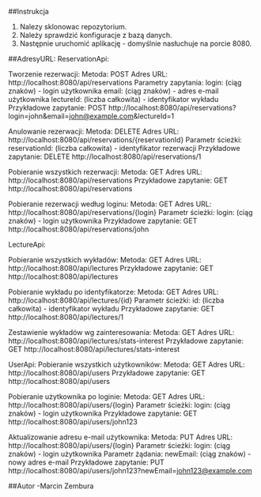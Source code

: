 ##Instrukcja
1. Nalezy sklonowac repozytorium.
2. Należy sprawdzić konfiguracje z bazą danych.
3. Następnie uruchomić aplikację - domyślnie nasłuchuje na porcie 8080.


##AdresyURL:
ReservationApi:

Tworzenie rezerwacji:
Metoda: POST
Adres URL: http://localhost:8080/api/reservations
Parametry zapytania:
login: (ciąg znaków) - login użytkownika
email: (ciąg znaków) - adres e-mail użytkownika
lectureId: (liczba całkowita) - identyfikator wykładu
Przykładowe zapytanie:
POST http://localhost:8080/api/reservations?login=john&email=john@example.com&lectureId=1

Anulowanie rezerwacji:
Metoda: DELETE
Adres URL: http://localhost:8080/api/reservations/{reservationId}
Parametr ścieżki:
reservationId: (liczba całkowita) - identyfikator rezerwacji
Przykładowe zapytanie:
DELETE http://localhost:8080/api/reservations/1

Pobieranie wszystkich rezerwacji:
Metoda: GET
Adres URL: http://localhost:8080/api/reservations
Przykładowe zapytanie:
GET http://localhost:8080/api/reservations

Pobieranie rezerwacji według loginu:
Metoda: GET
Adres URL: http://localhost:8080/api/reservations/{login}
Parametr ścieżki:
login: (ciąg znaków) - login użytkownika
Przykładowe zapytanie:
GET http://localhost:8080/api/reservations/john

LectureApi:

Pobieranie wszystkich wykładów:
Metoda: GET
Adres URL: http://localhost:8080/api/lectures
Przykładowe zapytanie:
GET http://localhost:8080/api/lectures

Pobieranie wykładu po identyfikatorze:
Metoda: GET
Adres URL: http://localhost:8080/api/lectures/{id}
Parametr ścieżki:
id: (liczba całkowita) - identyfikator wykładu
Przykładowe zapytanie:
GET http://localhost:8080/api/lectures/1

Zestawienie wykładów wg zainteresowania:
Metoda: GET
Adres URL: http://localhost:8080/api/lectures/stats-interest
Przykładowe zapytanie:
GET http://localhost:8080/api/lectures/stats-interest

UserApi:
Pobieranie wszystkich użytkowników:
Metoda: GET
Adres URL: http://localhost:8080/api/users
Przykładowe zapytanie:
GET http://localhost:8080/api/users

Pobieranie użytkownika po loginie:
Metoda: GET
Adres URL: http://localhost:8080/api/users/{login}
Parametr ścieżki:
login: (ciąg znaków) - login użytkownika
Przykładowe zapytanie:
GET http://localhost:8080/api/users/john123

Aktualizowanie adresu e-mail użytkownika:
Metoda: PUT
Adres URL: http://localhost:8080/api/users/{login}
Parametr ścieżki:
login: (ciąg znaków) - login użytkownika
Parametr żądania:
newEmail: (ciąg znaków) - nowy adres e-mail
Przykładowe zapytanie:
PUT http://localhost:8080/api/users/john123?newEmail=john123@example.com

##Autor
-Marcin Zembura
